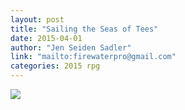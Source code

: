 ```yaml
---
layout: post
title: "Sailing the Seas of Tees"
date: 2015-04-01
author: "Jen Seiden Sadler"
link: "mailto:firewaterpro@gmail.com"
categories: 2015 rpg
---
```

![]({{site.url}}/2015images/SailingtheSeasofTees.jpg)
